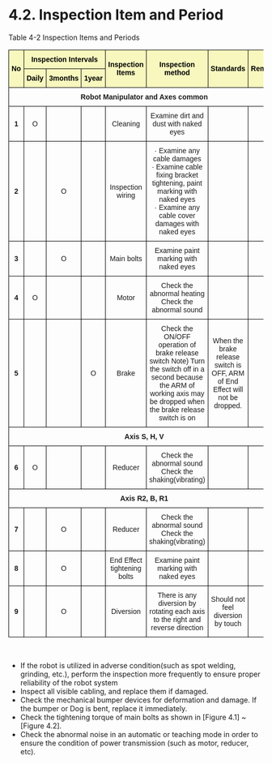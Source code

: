 ﻿# 4.2. Inspection Item and Period

Table 4-2 Inspection Items and Periods

<style type="text/css">
.tg  {border-collapse:collapse;border-spacing:0;}
.tg td{border-color:black;border-style:solid;border-width:1px;font-family:Arial, sans-serif;font-size:14px;
  overflow:hidden;padding:10px 5px;word-break:normal;}
.tg th{border-color:black;border-style:solid;border-width:1px;font-family:Arial, sans-serif;font-size:14px;
  font-weight:normal;overflow:hidden;padding:10px 5px;word-break:normal;}
.tg .tg-wa1i{font-weight:bold;text-align:center;vertical-align:middle}
.tg .tg-jafi{background-color:#f8f8be;color:#000000;font-weight:bold;text-align:center;vertical-align:middle}
.tg .tg-nrix{text-align:center;vertical-align:middle}
</style>
<table class="tg">
<thead>
  <tr>
    <th class="tg-jafi" rowspan="2">No</th>
    <th class="tg-jafi" colspan="3">Inspection Intervals</th>
    <th class="tg-jafi" rowspan="2">Inspection Items</th>
    <th class="tg-jafi" rowspan="2">Inspection method</th>
    <th class="tg-jafi" rowspan="2">Standards</th>
    <th class="tg-jafi" rowspan="2">Remark</th>
  </tr>
  <tr>
    <th class="tg-jafi">Daily</th>
    <th class="tg-jafi">3months</th>
    <th class="tg-jafi">1year</th>
  </tr>
</thead>
<tbody>
  <tr>
    <td class="tg-wa1i" colspan="8">Robot Manipulator and Axes common</td>
  </tr>
  <tr>
    <td class="tg-wa1i">1</td>
    <td class="tg-nrix">O</td>
    <td class="tg-nrix"></td>
    <td class="tg-nrix"></td>
    <td class="tg-nrix">Cleaning</td>
    <td class="tg-nrix">Examine dirt and dust with naked eyes</td>
    <td class="tg-nrix"></td>
    <td class="tg-nrix"></td>
  </tr>
  <tr>
    <td class="tg-wa1i">2</td>
    <td class="tg-nrix"></td>
    <td class="tg-nrix">O</td>
    <td class="tg-nrix"></td>
    <td class="tg-nrix">Inspection wiring</td>
    <td class="tg-nrix">· Examine any cable damages<br>
· Examine cable fixing bracket tightening, paint marking with naked eyes<br>
· Examine any cable cover damages with naked eyes</td>
    <td class="tg-nrix"></td>
    <td class="tg-nrix"></td>
  </tr>
  <tr>
    <td class="tg-wa1i">3</td>
    <td class="tg-nrix"></td>
    <td class="tg-nrix">O</td>
    <td class="tg-nrix"></td>
    <td class="tg-nrix">Main bolts</td>
    <td class="tg-nrix">Examine paint marking with naked eyes</td>
    <td class="tg-nrix"></td>
    <td class="tg-nrix"></td>
  </tr>
   <tr>
    <td class="tg-wa1i">4</td>
    <td class="tg-nrix">O</td>
    <td class="tg-nrix"></td>
    <td class="tg-nrix"></td>
    <td class="tg-nrix">Motor</td>
    <td class="tg-nrix">Check the abnormal heating<br>Check the abnormal sound</td>
    <td class="tg-nrix"></td>
    <td class="tg-nrix"></td>
  </tr>
  <tr>
    <td class="tg-wa1i">5</td>
    <td class="tg-nrix"></td>
    <td class="tg-nrix"></td>
    <td class="tg-nrix">O</td>
    <td class="tg-nrix">Brake</td>
    <td class="tg-nrix">Check the ON/OFF operation of brake release switch
Note) Turn the switch off in a second because the ARM of working axis may be dropped when the brake release switch is on</td>
    <td class="tg-nrix">When the brake release switch is OFF, ARM of End Effect will not be dropped.</td>
    <td class="tg-nrix"></td>
  </tr>
  <tr>
    <td class="tg-wa1i" colspan="8">Axis S, H, V</td>
  </tr>
  <tr>
    <td class="tg-wa1i">6</td>
    <td class="tg-nrix">O</td>
    <td class="tg-nrix"></td>
    <td class="tg-nrix"></td>
    <td class="tg-nrix">Reducer</td>
    <td class="tg-nrix">Check the abnormal sound<br>Check the shaking(vibrating)</td>
    <td class="tg-nrix"></td>
    <td class="tg-nrix"></td>
  </tr>
<tr>
    <td class="tg-wa1i" colspan="8">Axis R2, B, R1</td>
  </tr>
  <tr>
    <td class="tg-wa1i">7</td>
    <td class="tg-nrix"></td>
    <td class="tg-nrix">O</td>
    <td class="tg-nrix"></td>
    <td class="tg-nrix">Reducer</td>
    <td class="tg-nrix">Check the abnormal sound<br>Check the shaking(vibrating)
</td>
    <td class="tg-nrix"></td>
    <td class="tg-nrix"></td>
  </tr>
  <tr>
    <td class="tg-wa1i">8</td>
    <td class="tg-nrix"></td>
    <td class="tg-nrix">O</td>
    <td class="tg-nrix"></td>
    <td class="tg-nrix">End Effect tightening bolts</td>
    <td class="tg-nrix">Examine paint marking with naked eyes</td>
    <td class="tg-nrix"></td>
    <td class="tg-nrix"></td>
  </tr>
  <tr>
    <td class="tg-wa1i">9</td>
    <td class="tg-nrix"></td>
    <td class="tg-nrix">O</td>
    <td class="tg-nrix"></td>
    <td class="tg-nrix">Diversion</td>
    <td class="tg-nrix">There is any diversion by rotating each axis to the right and reverse direction</td>
    <td class="tg-nrix">Should not feel diversion by touch</td>
    <td class="tg-nrix"></td>
  </tr>
</tbody>
</table>


<br>

*	If the robot is utilized in adverse condition(such as spot welding, grinding, etc.), perform the inspection more frequently to ensure proper reliability of the robot system
*	Inspect all visible cabling, and replace them if damaged.
*	Check the mechanical bumper devices for deformation and damage. If the bumper or Dog is bent, replace it immediately.
*	Check the tightening torque of main bolts as shown in [Figure 4.1] ~ [Figure 4.2].
*	Check the abnormal noise in an automatic or teaching mode in order to ensure the condition of power transmission (such as motor, reducer, etc).
 

 


